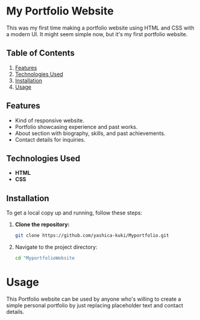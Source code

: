 # My Portfolio Website
This was my first time making a portfolio website using HTML and CSS with a modern UI. It might seem simple now, but it's my first portfolio website.

## Table of Contents  
1. [Features](#features)  
2. [Technologies Used](#technologies-used)  
3. [Installation](#installation)  
4. [Usage](#usage)  

## Features  
- Kind of responsive website.  
- Portfolio showcasing experience and past works.  
- About section with biography, skills, and past achievements.  
- Contact details for inquiries.  

## Technologies Used  
- **HTML**  
- **CSS**  

## Installation  
To get a local copy up and running, follow these steps:  

1. **Clone the repository:**  
   ```bash
   git clone https://github.com/yashica-kuki/Myportfolio.git

2. Navigate to the project directory:
   ```bash
   cd "MyportfolioWebsite

# Usage
This Portfolio website can be used by anyone who's willing to create a simple personal portfolio by just replacing placeholder text and contact details.
